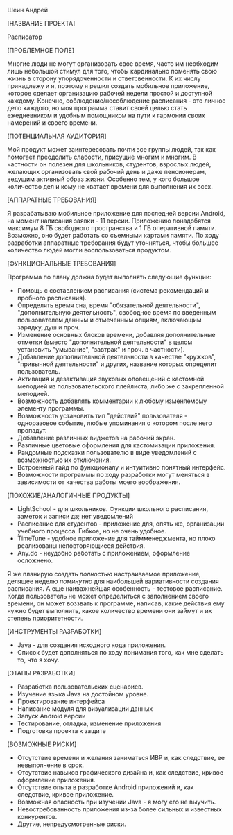 Шеин Андрей

[НАЗВАНИЕ ПРОЕКТА]

Расписатор

[ПРОБЛЕМНОЕ ПОЛЕ]

Многие люди не могут организовать свое время, часто им необходим лишь небольшой стимул для того, чтобы кардинально поменять свою жизнь в сторону упорядоченности и ответсвенности.
К их числу принадлежу и я, поэтому я решил создать мобильное приложение, которое сделает организацию рабочей недели простой и доступной каждому.
Конечно, соблюдение/несоблюдение расписания  - это личное дело каждого, но моя программа ставит своей целью стать ежедневником и удобным помощником на пути к гармонии своих намерений и своего времени.

[ПОТЕНЦИАЛЬНАЯ АУДИТОРИЯ]

Мой продукт может заинтересовать почти все группы людей, так как помогает преодолить слабости, присущие многим и многим. В частности он полезен для школьников, студентов, взрослых людей, желающих организовать свой рабочий день и даже пенсионерам, ведущим активный образ жизни. Особенно тем, у кого большое количество дел и кому не хватает времени для выполнения их всех.

[АППАРАТНЫЕ ТРЕБОВАНИЯ]

Я разрабатываю мобильное приложение для последней версии Android, на момент написания заявки - 11 версии. Приложению понадобятся максимум 8 ГБ свободного пространства и 1 ГБ оперативной памяти. Возможно, оно будет работать со съемными картами памяти. По ходу разработки аппаратные требования будут уточняться, чтобы большее количество людей могли воспользоваться продуктом.

[ФУНКЦИОНАЛЬНЫЕ ТРЕБОВАНИЯ]

Программа по плану должна будет выполнять следующие функции:
* Помощь с составлением расписания (система рекомендаций и пробного расписания).
* Определять время сна, время "обязательной деятельности", "дополнительную деятельность", свободное время по введенным пользователем данным и отмеченным опциям, включающим зарядку, душ и проч.
* Изменение основных блоков времени, добавляя дополнительные отметки (вместо "дополнительной деятельности" в целом установить "умывание", "завтрак" и проч. в частности).
* Добавление дополнительной деятельности в качестве "кружков", "привычной деятельности" и других, название которых определит пользователь.
* Активация и дезактивация звуковых оповещений с кастомной мелодией из пользовательского плейлиста, либо же с закрепленной мелодией.
* Возможность добавлять комментарии к любому изменяемому элементу программы.
* Возможность установить тип "действий" пользователя - одноразовое событие, любые упоминания о котором после него пропадут.
* Добавление различных виджетов на рабочий экран.
* Различные цветовые оформления для кастомизации приложения.
* Рандомные подсказки пользователю в виде уведомлений с возможностью их отключения.
* Встроенный гайд по функционалу и интуитивно понятный интерфейс.
* Возможности программы по ходу разработки могут меняться в зависимости от качества работы моего воображения.

[ПОХОЖИЕ/АНАЛОГИЧНЫЕ ПРОДУКТЫ]

* LightSchool - для школьников. Функции школьного расписания, заметок и записи дз; нет уведомлений
* Расписание для студентов - приложение для, опять же, организации учебного процесса. Гибкое, но не очень удобное. 
* TimeTune - удобное приложение для таймменеджмента, но плохо реализованы неповторяющиеся действия.
* Any.do - неудобно работать с приложением, оформление осложнено.

Я же планирую создать _полностью_ настраиваемое приложение, делящее неделю _поминутно_ для наибольшей вариативности создания расписания. А еще наиважнейшая особенность - тестовое расписание. Когда пользователь не может определиться с заполнением своего времени, он может воззвать к программе, написав, какие действия ему нужно будет выполнить, какое количество времени они займут и их степень приоритетности.

[ИНСТРУМЕНТЫ РАЗРАБОТКИ]

* Java - для создания исходного кода приложения.
* Список будет дополняться по ходу понимания того, как мне сделать то, что я хочу.

[ЭТАПЫ РАЗРАБОТКИ]

* Разработка пользовательских сценариев.
* Изучение языка Java на достойном уровне.
* Проектирование интерфейса
* Написание модуля для визуализации данных
* Запуск Android версии
* Тестирование, отладка, изменение приложения
* Подготовка проекта к защите

[ВОЗМОЖНЫЕ РИСКИ]

* Отсутствие времени и желания заниматься ИВР и, как следствие, ее невыполнение в срок.
* Отсутствие навыков графического дизайна и, как следствие, кривое оформление приложения.
* Отсутствие опыта в разработке Android приложений и, как следствие, кривое приложение.
* Возможная опасность при изучении Java - я могу его не выучить.
* Невостребованность приложения из-за более сильных и известных конкурентов.
* Другие, непредусмотренные риски.
